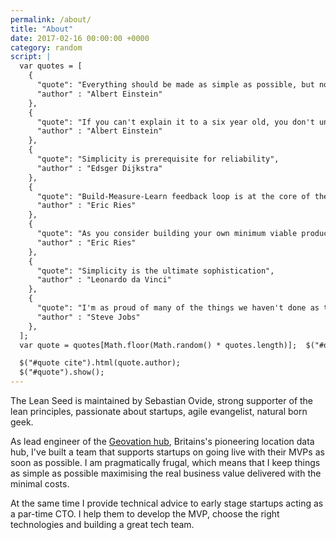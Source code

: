 ```yaml
---
permalink: /about/
title: "About"
date: 2017-02-16 00:00:00 +0000
category: random
script: |
  var quotes = [
    {
      "quote": "Everything should be made as simple as possible, but not simpler",
      "author" : "Albert Einstein"
    },
    {
      "quote": "If you can't explain it to a six year old, you don't understand it yourself",
      "author" : "Albert Einstein"
    },
    {
      "quote": "Simplicity is prerequisite for reliability",
      "author" : "Edsger Dijkstra"
    },
    {
      "quote": "Build-Measure-Learn feedback loop is at the core of the Lean Startup model",
      "author" : "Eric Ries"
    },
    {
      "quote": "As you consider building your own minimum viable product, let this simple rule suffice: remove any feature, process, or effort that does not contribute directly to the learning you seek",
      "author" : "Eric Ries"
    },
    {
      "quote": "Simplicity is the ultimate sophistication",
      "author" : "Leonardo da Vinci"
    },
    {
      "quote": "I'm as proud of many of the things we haven't done as the things we have done. Innovation is saying no to a thousand things",
      "author" : "Steve Jobs"
    },
  ];
  var quote = quotes[Math.floor(Math.random() * quotes.length)];  $("#quote span").html(quote.quote);

  $("#quote cite").html(quote.author);
  $("#quote").show();
---
```


The Lean Seed is maintained by Sebastian Ovide, strong supporter of the lean principles, passionate about startups, agile evangelist, natural born geek.

As lead engineer of the [Geovation hub](https://geovation.uk), Britains's pioneering location data hub, I've built a team that supports startups on going live with their MVPs as soon as possible. I am pragmatically frugal, which means that I keep things as simple as possible maximising the real business value delivered with the minimal costs.

At the same time I provide technical advice to early stage startups acting as a par-time CTO. I help them to develop the MVP, choose the right technologies and building a great tech team.

<blockquote id="quote" style="display: none;">
  <span></span>
  <cite></cite>
</blockquote>
